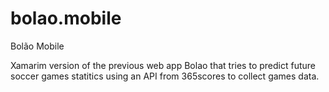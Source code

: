 # bolao.mobile
Bolão Mobile

Xamarim version of the previous web app Bolao that tries to predict future soccer games statitics using an API from 365scores to collect games data.
